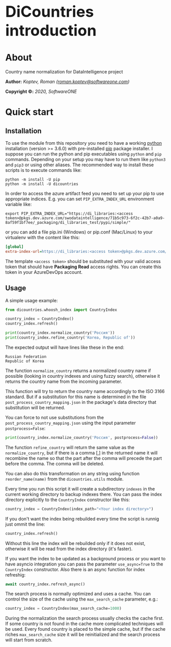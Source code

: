 <font size="+12">**DiCountries introduction**</font>

# About

Country name normalization for DataIntelligence project

**Author:** *Koptev, Roman ([roman.koptev@softwareone.com](mailto:roman.koptev@softwareone.com))*

**Copyright ©:** *2020, SoftwareONE*

# Quick start

## Installation

To use the module from this repository you need to have a working [python](https://www.python.org/)
installation (version >= 3.6.0) with pre-installed [pip](https://pypi.org/project/pip/) package installer.
I suppose you can run the python and pip executables using `python` and `pip` commands. Depending on
your setup you may have to run them like `python3` and `pip3` or using other aliases. The recommended
way to install these scripts is to execute commands like:

```shell script
python -m install -U pip
python -m install -U dicountries 
```

In order to access the azure artifact feed you need to set up your pip to use appropriate indices.
E.g. you can set `PIP_EXTRA_INDEX_URL` environment variable like:

```shell script
export PIP_EXTRA_INDEX_URL="https://di_libraries:<access token>@pkgs.dev.azure.com/swodataintelligence/71b5c973-6f2c-42b7-a0a9-8af59f1bf7ee/_packaging/di_libraries_test/pypi/simple/"
```

or you can add a file pip.ini (Windows) or pip.conf (Mac/Linux) to your virtualenv
with the content like this:

```ini
[global]
extra-index-url=https://di_libraries:<access token>@pkgs.dev.azure.com/swodataintelligence/71b5c973-6f2c-42b7-a0a9-8af59f1bf7ee/_packaging/di_libraries_test/pypi/simple/
```

The template `<access token>` should be substituted with your valid access token that
should have **Packaging Read** access rights. You can create this token in your AzureDevOps account.

## Usage

A simple usage example:

```python
from dicountries.whoosh_index import CountryIndex

country_index = CountryIndex()
country_index.refresh()

print(country_index.normalize_country('Россия'))
print(country_index.refine_country('Korea, Republic of'))
```

The expected output will have lines like these in the end:

```
Russian Federation
Republic of Korea
```

The function `normalize_country` returns a normalized country name if possible
(looking in country indexes and using fuzzy search),
otherwise it returns the country name from the incoming parameter.

This function will try to return the country name accordingly to the ISO 3166 standard.
But if a substitution for this name is determined in the file
`post_process_country_mapping.json` in the package's data directory that
substitution will be returned.

You can force to not use substitutions from the `post_process_country_mapping.json`
using the input parameter `postprocess=False`:

```python
print(country_index.normalize_country('Россия', postprocess=False))

```

The function `refine_country` will return the same value as the `normalize_country`,
but if there is a comma \[,\] in the returned name it will recombine the name so that
the part after the comma will precede the part before the comma. The comma will be
deleted.

You can also do this transformation on any string using function `reorder_name(name)`
from the `dicountries.utils` module.

Every time you run this script it will create a subdirectory `indexes` in
the current working directory to backup indexes there. You can pass the index
directory explicitly to the `CountryIndex` constructor like this:

```python
country_index = CountryIndex(index_path="<Your index directory>")
```

If you don't want the index being rebuilded every time the script is runnig
just ommit the line:

```python
country_index.refresh()
```

Without this line the index will be rebuilded only if it does not exist, otherwise
it will be read from the index directory (it's faster).

If you want the index to be updated as a background process or you want to have
asyncio integration you can pass the parameter `use_async=True` to the `CountryIndex`
constructor. Also there is an async function for index refreshig:

```python
await country_index.refresh_async()
```

The search process is normally optimized and uses a cache. You can control the size of
the cache using the `max_search_cache` parameter, e.g.:

```python
country_index = CountryIndex(max_search_cache=1000)
```

During the normalization the search process usually checks the cache first. If some
country is not found in the cache more complicated techniques will be used.
Every found country is placed to the simple cache, but if the cache riches
`max_search_cache` size it will be reinitialized and the search process will start
from scratch.



